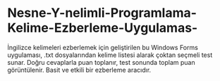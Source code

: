 # Nesne-Y-nelimli-Programlama-Kelime-Ezberleme-Uygulamas-
İngilizce kelimeleri ezberlemek için geliştirilen bu Windows Forms uygulaması, .txt dosyalarından kelime listesi alarak çoktan seçmeli test sunar. Doğru cevaplarla puan toplanır, test sonunda toplam puan görüntülenir. Basit ve etkili bir ezberleme aracıdır.
